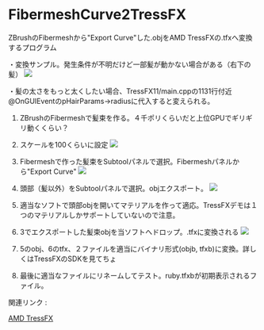 # FibermeshCurve2TressFX
ZBrushのFibermeshから"Export Curve"した.objをAMD TressFXの.tfxへ変換するプログラム

・変換サンプル。発生条件が不明だけど一部髪が動かない場合がある（右下の髪）
![](http://i.imgur.com/O4lRaGD.jpg)

・髪の太さをもっと太くしたい場合、TressFX11/main.cppの1131行付近@OnGUIEventのpHairParams->radiusに代入すると変えられる。

1. ZBrushのFibermeshで髪束を作る。４千ポリくらいだと上位GPUでギリギリ動くくらい？

2. スケールを100くらいに設定 ![](http://i.imgur.com/L1uy0Fd.jpg)

3. Fibermeshで作った髪束をSubtoolパネルで選択。Fibermeshパネルから"Export Curve" ![](http://i.imgur.com/Lq5ri4B.jpg)

4. 頭部（髪以外）をSubtoolパネルで選択。objエクスポート。 ![](http://i.imgur.com/JvJApX6.jpg)

5. 適当なソフトで頭部objを開いてマテリアルを作って適応。TressFXデモは１つのマテリアルしかサポートしていないので注意。

6. 3でエクスポートした髪束objを当ソフトへドロップ。.tfxに変換される ![](http://i.imgur.com/0RKzNRN.jpg)

7. 5のobj、6のtfx、２ファイルを適当にバイナリ形式(objb, tfxb)に変換。詳しくはTressFXのSDKを見てちょ

8. 最後に適当なファイルにリネームしてテスト。ruby.tfxbが初期表示されるファイル。

関連リンク :

[AMD TressFX](http://developer.amd.com/tools-and-sdks/graphics-development/amd-radeon-sdk/ "")
